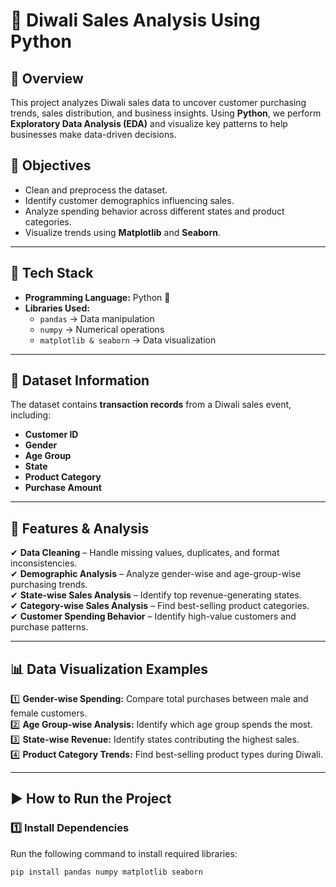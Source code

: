 # 🎇 Diwali Sales Analysis Using Python  

## 📌 Overview  
This project analyzes Diwali sales data to uncover customer purchasing trends, sales distribution, and business insights. Using **Python**, we perform **Exploratory Data Analysis (EDA)** and visualize key patterns to help businesses make data-driven decisions.  

## 🎯 Objectives  
- Clean and preprocess the dataset.  
- Identify customer demographics influencing sales.  
- Analyze spending behavior across different states and product categories.  
- Visualize trends using **Matplotlib** and **Seaborn**.  

---

## 🔧 Tech Stack  
- **Programming Language:** Python 🐍  
- **Libraries Used:**  
  - `pandas` → Data manipulation  
  - `numpy` → Numerical operations  
  - `matplotlib & seaborn` → Data visualization  

---

## 📂 Dataset Information  
The dataset contains **transaction records** from a Diwali sales event, including:  
- **Customer ID**  
- **Gender**  
- **Age Group**  
- **State**  
- **Product Category**  
- **Purchase Amount**  

---

## 🚀 Features & Analysis  
✔ **Data Cleaning** – Handle missing values, duplicates, and format inconsistencies.  
✔ **Demographic Analysis** – Analyze gender-wise and age-group-wise purchasing trends.  
✔ **State-wise Sales Analysis** – Identify top revenue-generating states.  
✔ **Category-wise Sales Analysis** – Find best-selling product categories.  
✔ **Customer Spending Behavior** – Identify high-value customers and purchase patterns.  

---

## 📊 Data Visualization Examples  
1️⃣ **Gender-wise Spending:** Compare total purchases between male and female customers.  
2️⃣ **Age Group-wise Analysis:** Identify which age group spends the most.  
3️⃣ **State-wise Revenue:** Identify states contributing the highest sales.  
4️⃣ **Product Category Trends:** Find best-selling product types during Diwali.  

---

## ▶️ How to Run the Project  
### 1️⃣ Install Dependencies  
Run the following command to install required libraries:  
```bash
pip install pandas numpy matplotlib seaborn
